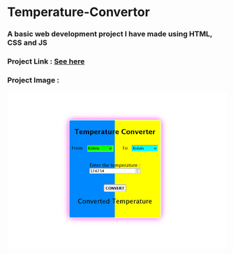 # Temperature-Convertor
### A basic web development project  I have made using HTML, CSS and JS
### Project Link : [ See here ](https://alonepranav.github.io/Temperature-Converter/)

### Project Image : 
<img src="./preview/preview1.png"/>  
